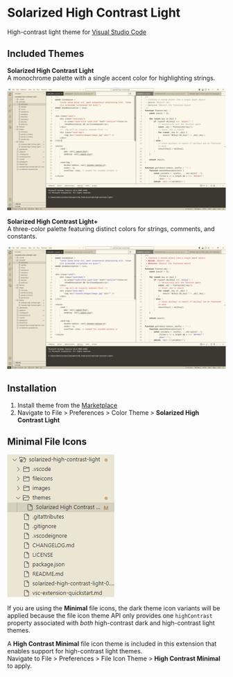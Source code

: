 # Solarized High Contrast Light
High-contrast light theme for [Visual Studio Code](https://code.visualstudio.com/)

## Included Themes
**Solarized High Contrast Light**  
A monochrome palette with a single accent color for highlighting strings.

![Screenshot of the monochrome Solarized High Contrast Light theme. Strings are colored in burnt orange, in contrast to the neutral blacks and grays in which everything else is colored.](images/preview_monochrome_1.0.0.png)

**Solarized High Contrast Light+**  
A three-color palette featuring distinct colors for strings, comments, and constants.

![Screenshot of the Solarized High Contrast Light Plus theme. Strings are colored in blue, comments are colored in red, and constants are colored in green.](images/preview_trichrome_1.0.0.png)

## Installation
1. Install theme from the [Marketplace](https://marketplace.visualstudio.com/items?itemName=tiny.solarized-high-contrast-light)
2. Navigate to File > Preferences > Color Theme > **Solarized High Contrast Light**

## Minimal File Icons
![High Contrast Minimal file icons](images/icons.png)

If you are using the **Minimal** file icons, the dark theme icon variants will be applied because the file icon theme API only provides one `highContrast` property associated with *both* high-contrast dark and high-contrast light themes.

A **High Contrast Minimal** file icon theme is included in this extension that enables support for high-contrast light themes.  
Navigate to File > Preferences > File Icon Theme > **High Contrast Minimal** to apply.
